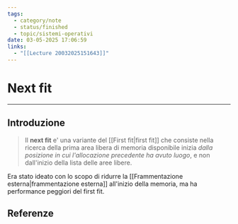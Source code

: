 ```yaml
---
tags:
  - category/note
  - status/finished
  - topic/sistemi-operativi
date: 03-05-2025 17:06:59
links:
  - "[[Lecture 20032025151643]]"
---
```

# Next fit
---
## Introduzione
> Il **next fit** e' una variante del [[First fit|first fit]] che consiste nella ricerca della prima area libera di memoria disponibile inizia _dalla posizione in cui l'allocazione precedente ha avuto luogo_, e non dall'inizio della lista delle aree libere.

Era stato ideato con lo scopo di ridurre la [[Frammentazione esterna|frammentazione esterna]] all'inizio della memoria, ma ha performance peggiori del first fit.

## Referenze